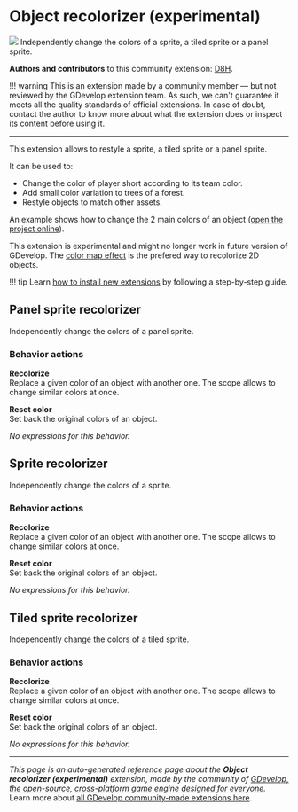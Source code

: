 # Object recolorizer (experimental)

<img src="https://resources.gdevelop-app.com/assets/Icons/Line Hero Pack/Master/SVG/Graphic Design/Graphic Design_color_colour_palette_paint_brush.svg" class="extension-icon"></img>
Independently change the colors of a sprite, a tiled sprite or a panel sprite.

**Authors and contributors** to this community extension: [D8H](https://gd.games/D8H).

!!! warning
    This is an extension made by a community member — but not reviewed
    by the GDevelop extension team. As such, we can't guarantee it
    meets all the quality standards of official extensions. In case of
    doubt, contact the author to know more about what the extension
    does or inspect its content before using it.

---

This extension allows to restyle a sprite, a tiled sprite or a panel sprite.

It can be used to:

- Change the color of player short according to its team color.
- Add small color variation to trees of a forest.
- Restyle objects to match other assets.

An example shows how to change the 2 main colors of an object ([open the project online](https://editor.gdevelop.io/?project=example://recolorizer)).

This extension is experimental and might no longer work in future version of GDevelop.
The [color map effect](https://wiki.gdevelop.io/gdevelop5/interface/scene-editor/layer-effects/#color-map) is the prefered way to recolorize 2D objects.

!!! tip
    Learn [how to install new extensions](/gdevelop5/extensions/search) by following a step-by-step guide.



## Panel sprite recolorizer 

Independently change the colors of a panel sprite. 

### Behavior actions

**Recolorize**  
Replace a given color of an object with another one. The scope allows to change similar colors at once.

**Reset color**  
Set back the original colors of an object.

_No expressions for this behavior._


## Sprite recolorizer 

Independently change the colors of a sprite. 

### Behavior actions

**Recolorize**  
Replace a given color of an object with another one. The scope allows to change similar colors at once.

**Reset color**  
Set back the original colors of an object.

_No expressions for this behavior._


## Tiled sprite recolorizer 

Independently change the colors of a tiled sprite. 

### Behavior actions

**Recolorize**  
Replace a given color of an object with another one. The scope allows to change similar colors at once.

**Reset color**  
Set back the original colors of an object.

_No expressions for this behavior._



---

*This page is an auto-generated reference page about the **Object recolorizer (experimental)** extension, made by the community of [GDevelop, the open-source, cross-platform game engine designed for everyone](https://gdevelop.io/).* Learn more about [all GDevelop community-made extensions here](/gdevelop5/extensions).